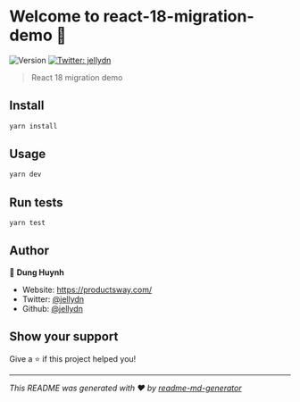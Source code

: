 # Welcome to react-18-migration-demo 👋
![Version](https://img.shields.io/badge/version-0.0.1-blue.svg?cacheSeconds=2592000)
[![Twitter: jellydn](https://img.shields.io/twitter/follow/jellydn.svg?style=social)](https://twitter.com/jellydn)

> React 18 migration demo

## Install

```sh
yarn install
```

## Usage

```sh
yarn dev
```

## Run tests

```sh
yarn test
```

## Author

👤 **Dung Huynh**

* Website: https://productsway.com/
* Twitter: [@jellydn](https://twitter.com/jellydn)
* Github: [@jellydn](https://github.com/jellydn)

## Show your support

Give a ⭐️ if this project helped you!


***
_This README was generated with ❤️ by [readme-md-generator](https://github.com/kefranabg/readme-md-generator)_